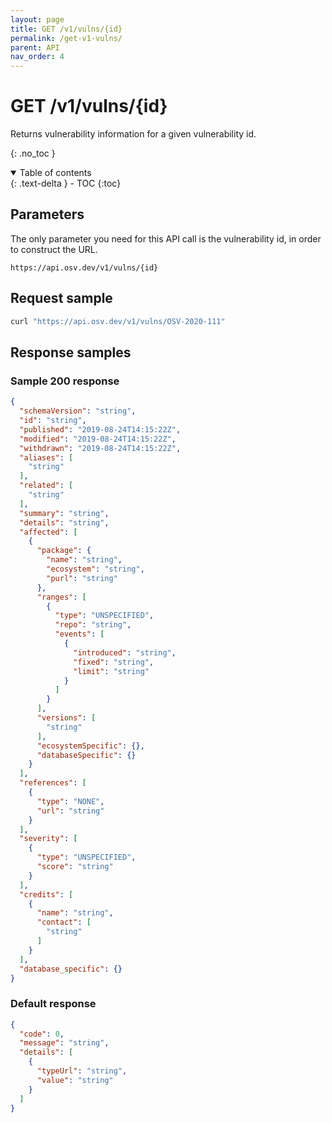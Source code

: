 ```yaml
---
layout: page
title: GET /v1/vulns/{id}
permalink: /get-v1-vulns/
parent: API
nav_order: 4
---
```

# GET /v1/vulns/{id}
Returns vulnerability information for a given vulnerability id. 

{: .no_toc }

<details open markdown="block">
  <summary>
    Table of contents
  </summary>
  {: .text-delta }
- TOC
{:toc}
</details>

## Parameters

The only parameter you need for this API call is the vulnerability id, in order to construct the URL. 

`https://api.osv.dev/v1/vulns/{id}`

## Request sample

```bash
curl "https://api.osv.dev/v1/vulns/OSV-2020-111"
```

## Response samples

### Sample 200 response
```json
{
  "schemaVersion": "string",
  "id": "string",
  "published": "2019-08-24T14:15:22Z",
  "modified": "2019-08-24T14:15:22Z",
  "withdrawn": "2019-08-24T14:15:22Z",
  "aliases": [
    "string"
  ],
  "related": [
    "string"
  ],
  "summary": "string",
  "details": "string",
  "affected": [
    {
      "package": {
        "name": "string",
        "ecosystem": "string",
        "purl": "string"
      },
      "ranges": [
        {
          "type": "UNSPECIFIED",
          "repo": "string",
          "events": [
            {
              "introduced": "string",
              "fixed": "string",
              "limit": "string"
            }
          ]
        }
      ],
      "versions": [
        "string"
      ],
      "ecosystemSpecific": {},
      "databaseSpecific": {}
    }
  ],
  "references": [
    {
      "type": "NONE",
      "url": "string"
    }
  ],
  "severity": [
    {
      "type": "UNSPECIFIED",
      "score": "string"
    }
  ],
  "credits": [
    {
      "name": "string",
      "contact": [
        "string"
      ]
    }
  ],
  "database_specific": {}
}
```

### Default response
```json
{
  "code": 0,
  "message": "string",
  "details": [
    {
      "typeUrl": "string",
      "value": "string"
    }
  ]
}
```